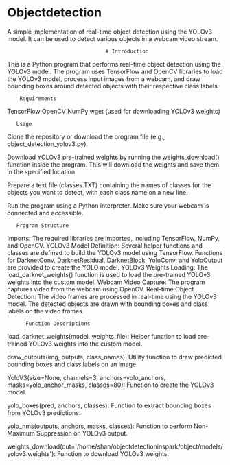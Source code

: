 # Objectdetection
A simple implementation of real-time object detection using the YOLOv3 model. It can be used to detect various objects in a webcam video stream.

                                    # Introduction
This is a Python program that performs real-time object detection using the YOLOv3 model. The program uses TensorFlow and OpenCV libraries to load the YOLOv3 model, 
process input images from a webcam, and draw bounding boxes around detected objects with their respective class labels.

        Requirements
        
TensorFlow
OpenCV
NumPy
wget (used for downloading YOLOv3 weights)

       Usage
Clone the repository or download the program file (e.g., object_detection_yolov3.py).

Download YOLOv3 pre-trained weights by running the weights_download() function inside the program. This will download the weights and save them in the specified location.

Prepare a text file (classes.TXT) containing the names of classes for the objects you want to detect, with each class name on a new line.

Run the program using a Python interpreter. Make sure your webcam is connected and accessible.

       Program Structure
Imports:
        The required libraries are imported, including TensorFlow, NumPy, and OpenCV.
YOLOv3 Model Definition:
                        Several helper functions and classes are defined to build the YOLOv3 model using TensorFlow.
                        Functions for DarknetConv, DarknetResidual, DarknetBlock, YoloConv, and YoloOutput are provided to create the YOLO model.
YOLOv3 Weights Loading:
                      The load_darknet_weights() function is used to load the pre-trained YOLOv3 weights into the custom model.
Webcam Video Capture:
                     The program captures video from the webcam using OpenCV.
Real-time Object Detection:
                          The video frames are processed in real-time using the YOLOv3 model.
                          The detected objects are drawn with bounding boxes and class labels on the video frames.

          Function Descriptions

load_darknet_weights(model, weights_file): Helper function to load pre-trained YOLOv3 weights into the custom model.

draw_outputs(img, outputs, class_names): Utility function to draw predicted bounding boxes and class labels on an image.

YoloV3(size=None, channels=3, anchors=yolo_anchors, masks=yolo_anchor_masks, classes=80): Function to create the YOLOv3 model.

yolo_boxes(pred, anchors, classes): Function to extract bounding boxes from YOLOv3 predictions.

yolo_nms(outputs, anchors, masks, classes): Function to perform Non-Maximum Suppression on YOLOv3 output.

weights_download(out='/home/shan/objectdetectioninspark/object/models/yolov3.weights'): Function to download YOLOv3 weights.
